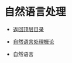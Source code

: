# 自然语言处理

* [返回顶层目录](../../SUMMARY.md)

* [自然语言处理概论](natural-language-processing-introduction/natural-language-processing-introduction.md)
* 自然语言











